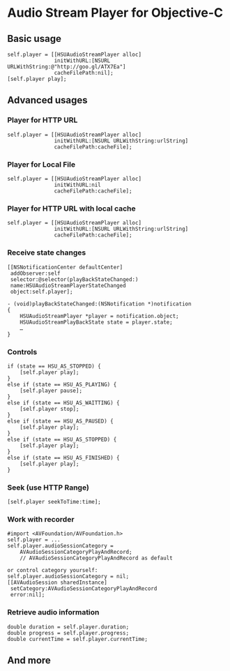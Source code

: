 # Audio Stream Player for Objective-C
## Basic usage
    self.player = [[HSUAudioStreamPlayer alloc]
                   initWithURL:[NSURL URLWithString:@"http://goo.gl/ATX7Ea"]
                   cacheFilePath:nil];
	[self.player play];

## Advanced usages

### Player for HTTP URL
    self.player = [[HSUAudioStreamPlayer alloc]
                   initWithURL:[NSURL URLWithString:urlString]
                   cacheFilePath:cacheFile];

### Player for Local File
    self.player = [[HSUAudioStreamPlayer alloc]
                   initWithURL:nil
                   cacheFilePath:cacheFile];

### Player for HTTP URL with local cache
    self.player = [[HSUAudioStreamPlayer alloc]
                   initWithURL:[NSURL URLWithString:urlString]
                   cacheFilePath:cacheFile];

### Receive state changes
    [[NSNotificationCenter defaultCenter]
     addObserver:self
     selector:@selector(playBackStateChanged:)
     name:HSUAudioStreamPlayerStateChanged
     object:self.player];

	- (void)playBackStateChanged:(NSNotification *)notification
	{
    	HSUAudioStreamPlayer *player = notification.object;
	    HSUAudioStreamPlayBackState state = player.state;
	    …
	}
### Controls
    if (state == HSU_AS_STOPPED) {
        [self.player play];
    }
    else if (state == HSU_AS_PLAYING) {
        [self.player pause];
    }
    else if (state == HSU_AS_WAITTING) {
        [self.player stop];
    }
    else if (state == HSU_AS_PAUSED) {
        [self.player play];
    }
    else if (state == HSU_AS_STOPPED) {
        [self.player play];
    }
    else if (state == HSU_AS_FINISHED) {
        [self.player play];
    }
### Seek (use HTTP Range)
    [self.player seekToTime:time];

### Work with recorder
	#import <AVFoundation/AVFoundation.h>
	self.player = ...
    self.player.audioSessionCategory = 
    	AVAudioSessionCategoryPlayAndRecord;
    	// AVAudioSessionCategoryPlayAndRecord as default
    	
	or control category yourself:
    self.player.audioSessionCategory = nil;
    [[AVAudioSession sharedInstance]
     setCategory:AVAudioSessionCategoryPlayAndRecord
     error:nil];


### Retrieve audio information
	double duration = self.player.duration;
    double progress = self.player.progress;
	double currentTime = self.player.currentTime;

## And more


